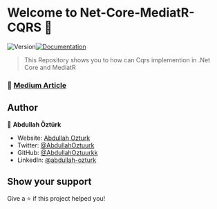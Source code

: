 # Welcome to Net-Core-MediatR-CQRS 👋
![Version](https://img.shields.io/badge/version-1.0.0-blue.svg?cacheSeconds=2592000)[![Documentation](https://img.shields.io/badge/documentation-yes-brightgreen.svg)](https://github.com/kefranabg/readme-md-generator#readme)

> This Repository shows you to how can Cqrs implemention in .Net Core and MediatR

### 📖 [Medium Article](https://abdullahozturkk.medium.com/cqrs-command-query-responsibility-segregation-nedir-6619e765bbf3)


## Author

👤 **Abdullah Öztürk**

* Website: [Abdullah Ozturk](abdullahoztrk.com)
* Twitter: [@AbdullahOztuurk](https://twitter.com/AbdullahOztuurk)
* GitHub: [@AbdullahOztuurkk](https://github.com/AbdullahOztuurkk)
* LinkedIn: [@abdullah-ozturk](https://linkedin.com/in/abdullah-ozturk)
## Show your support

Give a ⭐️ if this project helped you!
